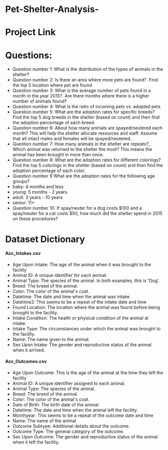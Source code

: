 # Pet-Shelter-Analysis-
# Project Link
# Questions:
- Question number 1: What is the distribution of the types of animals in the shelter?
- Question number 2: Is there an area where more pets are found?. Find the top 5 location where pet are found
- Question number 3: What is the average number of pets found in a month in the year 2015?. Are there months where there is a higher number of animals found?
- Question number 4: What is the ratio of incoming pets vs. adopted pets
- Question number 5: What are the adoption rates for specific breeds? Find the top 5 dog breeds in the shelter (based on count) and then find the adoption percentage of each breed.
- Question number 6: About how many animals are spayed/neutered each month? This will help the shelter allocate resources and staff. Assume that all intact males and females will be spayed/neutered.
- Question number 7: How many animals in the shelter are repeats?, Which animal was returned to the shelter the most? This means the animal has been brought in more than once.
- Question number 8: What are the adoption rates for different colorings? Find the top 5 colorings in the shelter (based on count) and then find the adoption percentage of each color.
- Question number 9
What are the adoption rates for the following age groups?
- baby: 4 months and less
- young: 5 months - 2 years
- adult: 3 years - 10 years
- senior: 11+
- Question number 10:
If spay/neuter for a dog costs $100 and a spay/neuter for a cat costs $50,
how much did the shelter spend in 2015 on these procedures?
# Dataset Dictionary

#### Acc_Intakes.csv 
- Age Upon Intake: The age of the animal when it was brought to the facility
- Animal ID: A unique identifier for each animal.
- Animal Type: The species of the animal. In both examples, this is 'Dog'.
- Breed: The breed of the animal.
- Color: The color of the animal's coat.
- Datetime: The date and time when the animal was intake.
- Datetime2: This seems to be a repeat of the intake date and time
- Found Location: The location where the animal was found before being brought to the facility.
- Intake Condition: The health or physical condition of the animal at intake.
- Intake Type: The circumstances under which the animal was brought to the facility.
- Name: The name given to the animal. 
- Sex Upon Intake: The gender and reproductive status of the animal when it arrived.

#### Acc_Outcomes.csv
- Age Upon Outcome: This is the age of the animal at the time they left the facility
- Animal ID: A unique identifier assigned to each animal.
- Animal Type: The species of the animal.
- Breed: The breed of the animal.
- Color: The color of the animal's coat.
- Date of Birth: The birth date of the animal. 
- Datetime: The date and time when the animal left the facility.
- Monthyear: This seems to be a repeat of the outcome date and time
- Name: The name of the animal
- Outcome Subtype: Additional details about the outcome.
- Outcome Type: The general category of the outcome.
- Sex Upon Outcome: The gender and reproductive status of the animal when it left the facility. 
